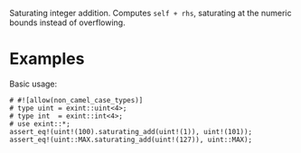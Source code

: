 Saturating integer addition. Computes `self + rhs`,
saturating at the numeric bounds instead of overflowing.

# Examples

Basic usage:

```
# #![allow(non_camel_case_types)]
# type uint = exint::uint<4>;
# type int  = exint::int<4>;
# use exint::*;
assert_eq!(uint!(100).saturating_add(uint!(1)), uint!(101));
assert_eq!(uint::MAX.saturating_add(uint!(127)), uint::MAX);
```
